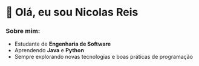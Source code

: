 # 👋 Olá, eu sou Nicolas Reis

###  Sobre mim:
-  Estudante de **Engenharia de Software**
-  Aprendendo **Java** e **Python**
-  Sempre explorando novas tecnologias e boas práticas de programação
